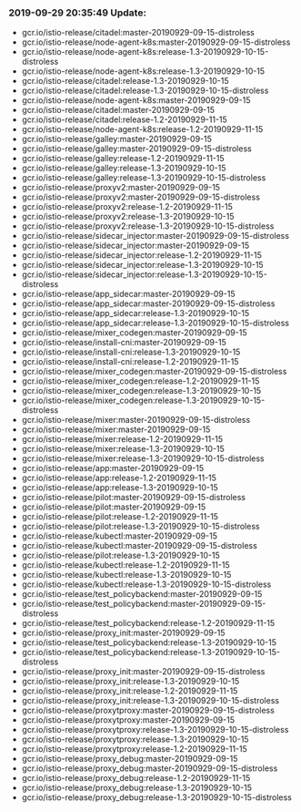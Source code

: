 ### 2019-09-29 20:35:49 Update:

- gcr.io/istio-release/citadel:master-20190929-09-15-distroless
- gcr.io/istio-release/node-agent-k8s:master-20190929-09-15-distroless
- gcr.io/istio-release/node-agent-k8s:release-1.3-20190929-10-15-distroless
- gcr.io/istio-release/node-agent-k8s:release-1.3-20190929-10-15
- gcr.io/istio-release/citadel:release-1.3-20190929-10-15
- gcr.io/istio-release/citadel:release-1.3-20190929-10-15-distroless
- gcr.io/istio-release/node-agent-k8s:master-20190929-09-15
- gcr.io/istio-release/citadel:master-20190929-09-15
- gcr.io/istio-release/citadel:release-1.2-20190929-11-15
- gcr.io/istio-release/node-agent-k8s:release-1.2-20190929-11-15
- gcr.io/istio-release/galley:master-20190929-09-15
- gcr.io/istio-release/galley:master-20190929-09-15-distroless
- gcr.io/istio-release/galley:release-1.2-20190929-11-15
- gcr.io/istio-release/galley:release-1.3-20190929-10-15
- gcr.io/istio-release/galley:release-1.3-20190929-10-15-distroless
- gcr.io/istio-release/proxyv2:master-20190929-09-15
- gcr.io/istio-release/proxyv2:master-20190929-09-15-distroless
- gcr.io/istio-release/proxyv2:release-1.2-20190929-11-15
- gcr.io/istio-release/proxyv2:release-1.3-20190929-10-15
- gcr.io/istio-release/proxyv2:release-1.3-20190929-10-15-distroless
- gcr.io/istio-release/sidecar_injector:master-20190929-09-15-distroless
- gcr.io/istio-release/sidecar_injector:master-20190929-09-15
- gcr.io/istio-release/sidecar_injector:release-1.2-20190929-11-15
- gcr.io/istio-release/sidecar_injector:release-1.3-20190929-10-15
- gcr.io/istio-release/sidecar_injector:release-1.3-20190929-10-15-distroless
- gcr.io/istio-release/app_sidecar:master-20190929-09-15
- gcr.io/istio-release/app_sidecar:master-20190929-09-15-distroless
- gcr.io/istio-release/app_sidecar:release-1.3-20190929-10-15
- gcr.io/istio-release/app_sidecar:release-1.3-20190929-10-15-distroless
- gcr.io/istio-release/mixer_codegen:master-20190929-09-15
- gcr.io/istio-release/install-cni:master-20190929-09-15
- gcr.io/istio-release/install-cni:release-1.3-20190929-10-15
- gcr.io/istio-release/install-cni:release-1.2-20190929-11-15
- gcr.io/istio-release/mixer_codegen:master-20190929-09-15-distroless
- gcr.io/istio-release/mixer_codegen:release-1.2-20190929-11-15
- gcr.io/istio-release/mixer_codegen:release-1.3-20190929-10-15
- gcr.io/istio-release/mixer_codegen:release-1.3-20190929-10-15-distroless
- gcr.io/istio-release/mixer:master-20190929-09-15-distroless
- gcr.io/istio-release/mixer:master-20190929-09-15
- gcr.io/istio-release/mixer:release-1.2-20190929-11-15
- gcr.io/istio-release/mixer:release-1.3-20190929-10-15
- gcr.io/istio-release/mixer:release-1.3-20190929-10-15-distroless
- gcr.io/istio-release/app:master-20190929-09-15
- gcr.io/istio-release/app:release-1.2-20190929-11-15
- gcr.io/istio-release/app:release-1.3-20190929-10-15
- gcr.io/istio-release/pilot:master-20190929-09-15-distroless
- gcr.io/istio-release/pilot:master-20190929-09-15
- gcr.io/istio-release/pilot:release-1.2-20190929-11-15
- gcr.io/istio-release/pilot:release-1.3-20190929-10-15-distroless
- gcr.io/istio-release/kubectl:master-20190929-09-15
- gcr.io/istio-release/kubectl:master-20190929-09-15-distroless
- gcr.io/istio-release/pilot:release-1.3-20190929-10-15
- gcr.io/istio-release/kubectl:release-1.2-20190929-11-15
- gcr.io/istio-release/kubectl:release-1.3-20190929-10-15
- gcr.io/istio-release/kubectl:release-1.3-20190929-10-15-distroless
- gcr.io/istio-release/test_policybackend:master-20190929-09-15
- gcr.io/istio-release/test_policybackend:master-20190929-09-15-distroless
- gcr.io/istio-release/test_policybackend:release-1.2-20190929-11-15
- gcr.io/istio-release/proxy_init:master-20190929-09-15
- gcr.io/istio-release/test_policybackend:release-1.3-20190929-10-15
- gcr.io/istio-release/test_policybackend:release-1.3-20190929-10-15-distroless
- gcr.io/istio-release/proxy_init:master-20190929-09-15-distroless
- gcr.io/istio-release/proxy_init:release-1.3-20190929-10-15
- gcr.io/istio-release/proxy_init:release-1.2-20190929-11-15
- gcr.io/istio-release/proxy_init:release-1.3-20190929-10-15-distroless
- gcr.io/istio-release/proxytproxy:master-20190929-09-15-distroless
- gcr.io/istio-release/proxytproxy:master-20190929-09-15
- gcr.io/istio-release/proxytproxy:release-1.3-20190929-10-15-distroless
- gcr.io/istio-release/proxytproxy:release-1.3-20190929-10-15
- gcr.io/istio-release/proxytproxy:release-1.2-20190929-11-15
- gcr.io/istio-release/proxy_debug:master-20190929-09-15
- gcr.io/istio-release/proxy_debug:master-20190929-09-15-distroless
- gcr.io/istio-release/proxy_debug:release-1.2-20190929-11-15
- gcr.io/istio-release/proxy_debug:release-1.3-20190929-10-15
- gcr.io/istio-release/proxy_debug:release-1.3-20190929-10-15-distroless
